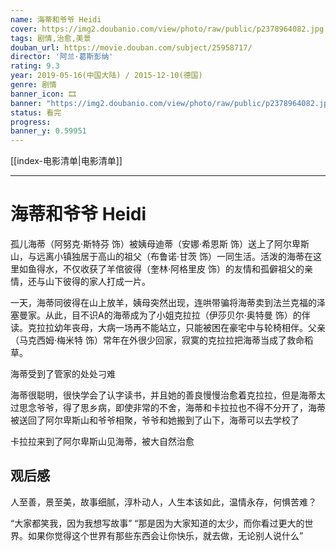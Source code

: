 ```yaml
---
name: 海蒂和爷爷 Heidi
cover: https://img2.doubanio.com/view/photo/raw/public/p2378964082.jpg
tags: 剧情,治愈,美景
douban_url: https://movie.douban.com/subject/25958717/
director: '阿兰·葛斯彭纳'
rating: 9.3
year: 2019-05-16(中国大陆) / 2015-12-10(德国)
genre: 剧情
banner_icon: 🎞
banner: "https://img2.doubanio.com/view/photo/raw/public/p2378964082.jpg"
status: 看完
progress: 
banner_y: 0.59951
---
```


[[index-电影清单|电影清单]]

---

# 海蒂和爷爷 Heidi

孤儿海蒂（阿努克·斯特芬 饰）被姨母迪蒂（安娜·希恩斯 饰）送上了阿尔卑斯山，与远离小镇独居于高山的祖父（布鲁诺·甘茨 饰）一同生活。活泼的海蒂在这里如鱼得水，不仅收获了羊倌彼得（奎林·阿格里皮 饰）的友情和孤僻祖父的亲情，还与山下彼得的家人打成一片。

一天，海蒂同彼得在山上放羊，姨母突然出现，连哄带骗将海蒂卖到法兰克福的泽塞曼家。从此，目不识A的海蒂成为了小姐克拉拉（伊莎贝尔·奥特曼 饰）的伴读。克拉拉幼年丧母，大病一场再不能站立，只能被困在豪宅中与轮椅相伴。父亲（马克西姆·梅米特 饰）常年在外很少回家，寂寞的克拉拉把海蒂当成了救命稻草。

海蒂受到了管家的处处刁难

海蒂很聪明，很快学会了认字读书，并且她的善良慢慢治愈着克拉拉，但是海蒂太过思念爷爷，得了思乡病，即使非常的不舍，海蒂和卡拉拉也不得不分开了，海蒂被送回了阿尔卑斯山和爷爷相聚，爷爷和她搬到了山下，海蒂可以去学校了

卡拉拉来到了阿尔卑斯山见海蒂，被大自然治愈

## 观后感

人至善，景至美，故事细腻，淳朴动人，人生本该如此，温情永存，何惧苦难？

“大家都笑我，因为我想写故事”
“那是因为大家知道的太少，而你看过更大的世界。如果你觉得这个世界有那些东西会让你快乐，就去做，无论别人说什么”